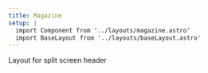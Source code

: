 ```yaml
---
title: Magazine
setup: | 
  import Component from '../layouts/magazine.astro'
  import BaseLayout from '../layouts/baseLayout.astro'
---
```

<BaseLayout title={frontmatter.title}>
  <Component title={frontmatter.title}>
    <p>Layout for split screen header</p>
  </Component>
</BaseLayout>